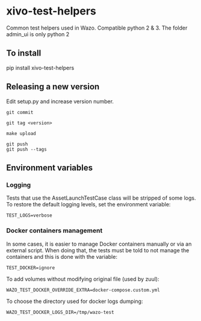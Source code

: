 # xivo-test-helpers

Common test helpers used in Wazo. Compatible python 2 & 3. The folder admin_ui is only python 2

## To install

pip install xivo-test-helpers


## Releasing a new version

Edit setup.py and increase version number.

    git commit

    git tag <version>

    make upload

    git push
    git push --tags


## Environment variables

### Logging

Tests that use the AssetLaunchTestCase class will be stripped of some logs. To restore the default
logging levels, set the environment variable:

    TEST_LOGS=verbose

### Docker containers management

In some cases, it is easier to manage Docker containers manually or via an external script. When
doing that, the tests must be told to not manage the containers and this is done with the variable:

    TEST_DOCKER=ignore

To add volumes without modifying original file (used by zuul):

    WAZO_TEST_DOCKER_OVERRIDE_EXTRA=docker-compose.custom.yml

To choose the directory used for docker logs dumping:

    WAZO_TEST_DOCKER_LOGS_DIR=/tmp/wazo-test
